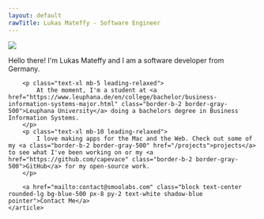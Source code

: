 ```yaml
---
layout: default
rawTitle: Lukas Mateffy - Software Engineer
---
```


<div class="container my-6 mb-10 flex flex-wrap sm:flex-no-wrap justify-center sm:justify-start">
	<img class="rounded-full border-8 shadow-lg flex-initial h-64 w-64 border-white sm:mr-10 mb-5 sm:mb-0" src="{{ '/public/images/profile.jpg' | absolute_url }}">
	<article class="flex-1">
		<p class="text-3xl mb-5">
			<span class="font-semibold" title="General Kenobi!">Hello there!</span> I'm Lukas Mateffy and I am a software developer from Germany. 
		</p>

		<p class="text-xl mb-5 leading-relaxed">
			At the moment, I'm a student at <a href="https://www.leuphana.de/en/college/bachelor/business-information-systems-major.html" class="border-b-2 border-gray-500">Leuphana University</a> doing a bachelors degree in Business Information Systems.
		</p>
		<p class="text-xl mb-10 leading-relaxed">
			I love making apps for the Mac and the Web. Check out some of my <a class="border-b-2 border-gray-500" href="/projects">projects</a> to see what I've been working on or my <a href="https://github.com/capevace" class="border-b-2 border-gray-500">GitHub</a> for my open-source work.
		</p>

		<a href="mailto:contact@smoolabs.com" class="block text-center rounded-lg bg-blue-500 px-8 py-2 text-white shadow-blue pointer">Contact Me</a>
	</article>
	
</div>
